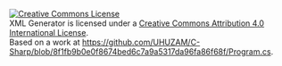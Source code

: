 <a rel="license" href="http://creativecommons.org/licenses/by/4.0/"><img alt="Creative Commons License" style="border-width:0" src="https://i.creativecommons.org/l/by/4.0/88x31.png" /></a><br /><span xmlns:dct="http://purl.org/dc/terms/" property="dct:title">XML Generator</span> is licensed under a <a rel="license" href="http://creativecommons.org/licenses/by/4.0/">Creative Commons Attribution 4.0 International License</a>.<br />Based on a work at <a xmlns:dct="http://purl.org/dc/terms/" href="https://github.com/UHUZAM/C-Sharp/blob/8f1fb9b0e0f8674bed6c7a9a5317da96fa86f68f/Program.cs" rel="dct:source">https://github.com/UHUZAM/C-Sharp/blob/8f1fb9b0e0f8674bed6c7a9a5317da96fa86f68f/Program.cs</a>.

